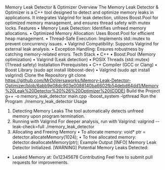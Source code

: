 Memory Leak Detector & Optimizer
Overview
The Memory Leak Detector & Optimizer is a C++ tool designed to detect and optimize memory leaks in applications. It integrates Valgrind for leak detection, utilizes Boost.Pool for optimized memory management, and ensures thread safety with mutex locks.
Features
•	Memory Leak Detection: Identifies unfreed memory allocations.
•	Optimized Memory Allocation: Uses Boost.Pool for efficient heap management.
•	Thread-Safe Execution: Implements std::mutex to prevent concurrency issues.
•	Valgrind Compatibility: Supports Valgrind for external leak analysis.
•	Exception Handling: Ensures robustness by catching memory-related errors.
Tech Stack
•	C++
•	Boost.Pool (Memory optimization)
•	Valgrind (Leak detection)
•	POSIX Threads (std::mutex) (Thread safety)
Installation
Prerequisites
•	C++ Compiler (GCC or Clang)
•	Boost Library (sudo apt install libboost-dev)
•	Valgrind (sudo apt install valgrind)
Clone the Repository
git clone https://github.com/MrDoVersaworks/Memory-Leak-Detector-Optimizer/blob/6abb9e08dc903e0088140ba6602fb54debd64dd1/Memory%20Leak%20Detector%20%26%20Optimizer%20(CODE)
Build the Project
g++ -o memory_leak_detector main.cpp -lboost_system -lpthread
Run the Program
./memory_leak_detector
Usage
1. Detecting Memory Leaks
The tool automatically detects unfreed memory upon program termination.
2. Running with Valgrind
For deeper analysis, run with Valgrind:
valgrind --leak-check=full ./memory_leak_detector
3. Allocating and Freeing Memory
•	To allocate memory:
void* ptr = detector.allocateMemory(1024);
•	To free allocated memory:
detector.deallocateMemory(ptr);
Example Output
[INFO] Memory Leak Detector Initialized.
[WARNING] Potential Memory Leaks Detected:
  - Leaked Memory at: 0x12345678
Contributing
Feel free to submit pull requests for improvements.
